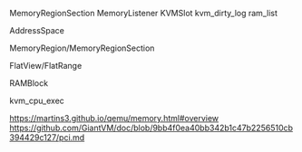 MemoryRegionSection
MemoryListener
KVMSlot
kvm_dirty_log
ram_list

AddressSpace

MemoryRegion/MemoryRegionSection

FlatView/FlatRange

RAMBlock

kvm_cpu_exec

https://martins3.github.io/qemu/memory.html#overview
https://github.com/GiantVM/doc/blob/9bb4f0ea40bb342b1c47b2256510cb394429c127/pci.md
